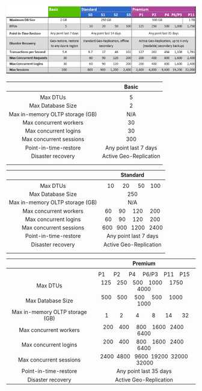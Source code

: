 ![Service Tiers and Performance Levels](./media/sql-database-service-tiers-table/sql-database-service-tiers-table.png)

|| Basic | 
|:---:|:---:|
|||
|Max DTUs|5|
|Max Database Size|2|
|Max in-memory OLTP storage (GB)|N/A|
|Max concurrent workers|30|
|Max concurrent logins|30|
|Max concurrent sessions|300|
|Point-in-time-restore|Any point last 7 days|
|Disaster recovery|Active Geo-Replication|
|||
|||

|| Standard |  
|:---:|:---:|
|||
|Max DTUs|&nbsp;&nbsp;10 &nbsp;&nbsp;&nbsp;&nbsp; 20 &nbsp;&nbsp;&nbsp;&nbsp; 50 &nbsp;&nbsp; 100
|Max Database Size|250|
|Max in-memory OLTP storage (GB)|N/A|
|Max concurrent workers|60 &nbsp;&nbsp;&nbsp; 90 &nbsp;&nbsp;&nbsp; 120 &nbsp;&nbsp;&nbsp; 200|
|Max concurrent logins|60 &nbsp;&nbsp;&nbsp; 90 &nbsp;&nbsp;&nbsp; 120 &nbsp;&nbsp;&nbsp; 200|
|Max concurrent sessions|600 &nbsp; 900 &nbsp; 1200 &nbsp; 2400|
|Point-in-time-restore|Any point last 7 days|
|Disaster recovery|Active Geo-Replication|
|||
|||

|| Premium | 
|:---:|:---:|
|||
|| P1 &nbsp;&nbsp;&nbsp;&nbsp; P2 &nbsp;&nbsp;&nbsp;&nbsp; P4 &nbsp;&nbsp;&nbsp; P6/P3 &nbsp;&nbsp; P11 &nbsp;&nbsp; P15|
|Max DTUs|125 &nbsp;&nbsp; 250 &nbsp;&nbsp; 500 &nbsp;&nbsp; 1000 &nbsp;&nbsp;&nbsp; 1750 &nbsp;&nbsp; 4000|
|Max Database Size|500 &nbsp;&nbsp; 500 &nbsp;&nbsp;&nbsp; 500 &nbsp;&nbsp;&nbsp; 500 &nbsp;&nbsp;&nbsp; 1000 &nbsp;&nbsp; 1000|
|Max in-memory OLTP storage (GB)|&nbsp;&nbsp;&nbsp;&nbsp;1 &nbsp;&nbsp;&nbsp;&nbsp;&nbsp;&nbsp; 2 &nbsp;&nbsp;&nbsp;&nbsp;&nbsp;&nbsp;&nbsp; 4 &nbsp;&nbsp;&nbsp;&nbsp;&nbsp;&nbsp;&nbsp; 8 &nbsp;&nbsp;&nbsp;&nbsp;&nbsp; 14 &nbsp;&nbsp;&nbsp;&nbsp;&nbsp; 32|
|Max concurrent workers|&nbsp; 200 &nbsp;&nbsp; 400 &nbsp;&nbsp;&nbsp; 800 &nbsp;&nbsp; 1600 &nbsp; 2400 &nbsp;&nbsp; 6400|
|Max concurrent logins|&nbsp; 200 &nbsp;&nbsp; 400 &nbsp;&nbsp;&nbsp; 800 &nbsp;&nbsp; 1600 &nbsp; 2400 &nbsp;&nbsp; 6400|
|Max concurrent sessions|2400 &nbsp;4800 &nbsp; 9600 &nbsp;19200 &nbsp;32000 &nbsp;32000|
|Point-in-time-restore|Any point last 35 days|
|Disaster recovery|Active Geo-Replication|
